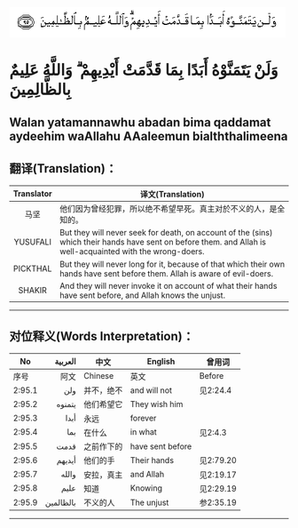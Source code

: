 ![002:095](images/002_095.gif)

#  وَلَنْ يَتَمَنَّوْهُ أَبَدًا بِمَا قَدَّمَتْ أَيْدِيهِمْ ۗ وَاللَّهُ عَلِيمٌ بِالظَّالِمِينَ 

## Walan yatamannawhu abadan bima qaddamat aydeehim waAllahu AAaleemun bialththalimeena

## 翻译(Translation)：

| Translator | 译文(Translation)                                            |
|:----------:| ------------------------------------------------------------ |
| 马坚       | 他们因为曾经犯罪，所以绝不希望早死。真主对於不义的人，是全知的。 |
| YUSUFALI   | But they will never seek for death, on account of the (sins) which their hands have sent on before them. and Allah is well-acquainted with the wrong-doers. |
| PICKTHAL   | But they will never long for it, because of that which their own hands have sent before them. Allah is aware of evil-doers. |
| SHAKIR     | And they will never invoke it on account of what their hands have sent before, and Allah knows the unjust. |

---

## 对位释义(Words Interpretation)：

| No     | العربية   | 中文       | English          | 曾用词    |
| ------ | ---------:| ---------- | ---------------- | --------- |
| 序号   | 阿文      | Chinese    | 英文             | Before    |
| 2:95.1 | ولن       | 并不，绝不 | and will not     | 见2:24.4  |
| 2:95.2 | يتمنوه    | 他们希望它 | They wish him    |           |
| 2:95.3 | أبدا      | 永远       | forever          |           |
| 2:95.4 | بما       | 在什么     | in what          | 见2:4.3   |
| 2:95.5 | قدمت      | 之前作下的 | have sent before |           |
| 2:95.6 | أيديهم    | 他们的手   | Their hands      | 见2:79.20 |
| 2:95.7 | والله     | 安拉，真主 | and Allah        | 见2:19.17 |
| 2:95.8 | عليم      | 知道       | Knowing          | 见2:29.19 |
| 2:95.9 | بالظالمين | 不义的人   | The unjust       | 参2:35.19 |

---

